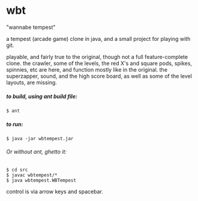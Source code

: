 wbt
===

"wannabe tempest"

a tempest (arcade game) clone in java, and a small project for playing with git.

playable, and fairly true to the original, though not a full feature-complete clone.  the crawler, some of the levels, the red X's and square pods, spikes, spinnies, etc are here, and function mostly like in the original.  the superzapper, sound, and the high score board, as well as some of the level layouts, are missing.

##### to build, using ant build file:
    $ ant

##### to run:
    $ java -jar wbtempest.jar


###### Or without ant, ghetto it:
    $ cd src 
    $ javac wbtempest/*
    $ java wbtempest.WBTempest


control is via arrow keys and spacebar.

